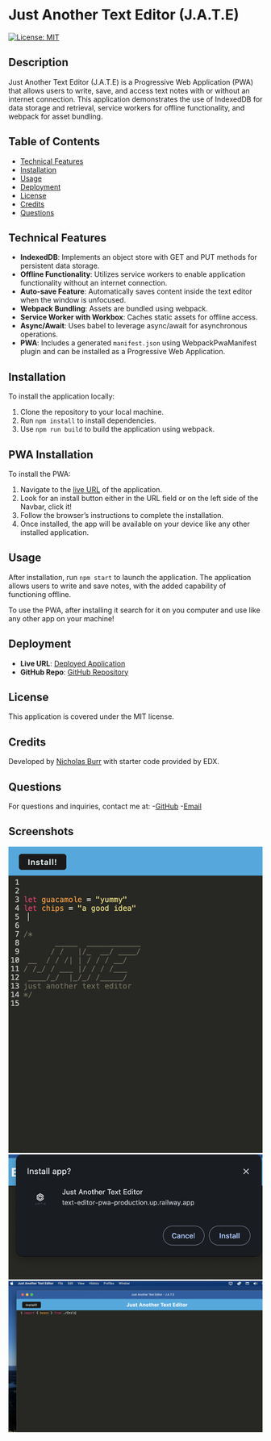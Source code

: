# Just Another Text Editor (J.A.T.E)

[![License: MIT](https://img.shields.io/badge/License-MIT-yellow.svg)](https://opensource.org/licenses/MIT)

## Description
Just Another Text Editor (J.A.T.E) is a Progressive Web Application (PWA) that allows users to write, save, and access text notes with or without an internet connection. This application demonstrates the use of IndexedDB for data storage and retrieval, service workers for offline functionality, and webpack for asset bundling.

## Table of Contents
- [Technical Features](#technical-features)
- [Installation](#installation)
- [Usage](#usage)
- [Deployment](#deployment)
- [License](#license)
- [Credits](#credits)
- [Questions](#questions)

## Technical Features
- **IndexedDB**: Implements an object store with GET and PUT methods for persistent data storage.
- **Offline Functionality**: Utilizes service workers to enable application functionality without an internet connection.
- **Auto-save Feature**: Automatically saves content inside the text editor when the window is unfocused.
- **Webpack Bundling**: Assets are bundled using webpack.
- **Service Worker with Workbox**: Caches static assets for offline access.
- **Async/Await**: Uses babel to leverage async/await for asynchronous operations.
- **PWA**: Includes a generated `manifest.json` using WebpackPwaManifest plugin and can be installed as a Progressive Web Application.

## Installation
To install the application locally:
1. Clone the repository to your local machine.
2. Run `npm install` to install dependencies.
3. Use `npm run build` to build the application using webpack.

## PWA Installation
To install the PWA:
1. Navigate to the [live URL](https://text-editor-pwa-production.up.railway.app/) of the application.
2. Look for an install button either in the URL field or on the left side of the Navbar, click it!
3. Follow the browser’s instructions to complete the installation.
4. Once installed, the app will be available on your device like any other installed application.

## Usage 
After installation, run `npm start` to launch the application. The application allows users to write and save notes, with the added capability of functioning offline.

To use the PWA, after installing it search for it on you computer and use like any other app on your machine!

## Deployment
- **Live URL**: [Deployed Application](https://text-editor-pwa-production.up.railway.app/)
- **GitHub Repo**: [GitHub Repository](https://github.com/itsmenickfromschool/Text-Editor-PWA) 

## License
This application is covered under the MIT license.

## Credits
Developed by [Nicholas Burr](https://github.com/itsmenickfromschool) with starter code provided by EDX.

## Questions
For questions and inquiries, contact me at:
-[GitHub](https://github.com/itsmenickfromschool)
-[Email](mailto:nicholasstclairburr@gmail.com)

## Screenshots
![Main Page](./screenshots/mainsite.png)
![Install](./screenshots/install.png)
![Installed Locally](./screenshots/beans.png)

